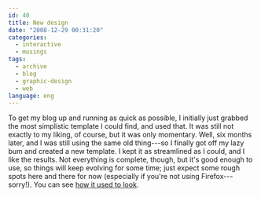 ```yaml
---
id: 40
title: New design
date: "2008-12-29 00:31:20"
categories:
  - interactive
  - musings
tags:
  - archive
  - blog
  - graphic-design
  - web
language: eng
---
```


To get my blog up and running as quick as possible, I initially just grabbed the most simplistic template I could find, and used that. It was still not exactly to my liking, of course, but it was only momentary. Well, six months later, and I was still using the same old thing---so I finally got off my lazy bum and created a new template. I kept it as streamlined as I could, and I like the results. Not everything is complete, though, but it's good enough to use, so things will keep evolving for some time; just expect some rough spots here and there for now (especially if you're not using Firefox---sorry!). You can see [how it used to look](/files/2008/12-new-design/oldblogtemplate.png).
